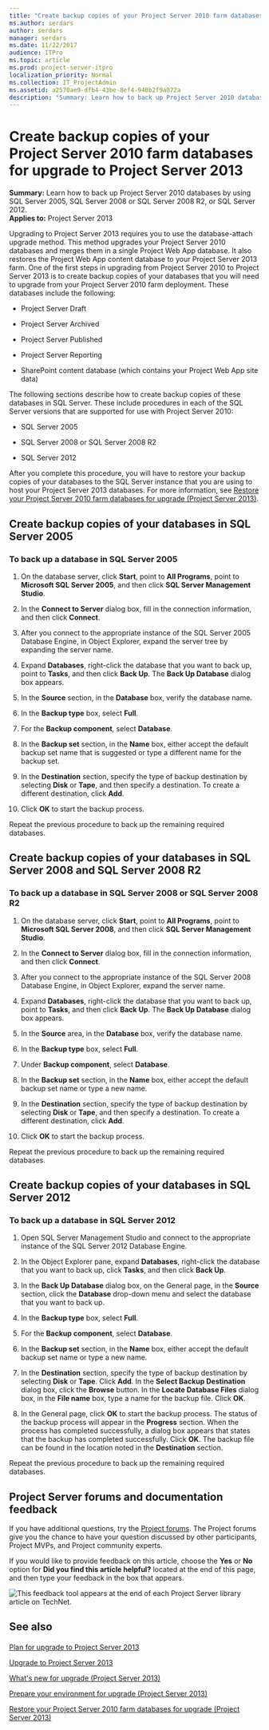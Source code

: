 ```yaml
---
title: "Create backup copies of your Project Server 2010 farm databases for upgrade to Project Server 2013"
ms.author: serdars
author: serdars
manager: serdars
ms.date: 11/22/2017
audience: ITPro
ms.topic: article
ms.prod: project-server-itpro
localization_priority: Normal
ms.collection: IT_ProjectAdmin
ms.assetid: a2570ae9-dfb4-43be-8ef4-940b2f9a072a
description: "Summary: Learn how to back up Project Server 2010 databases by using SQL Server 2005, SQL Server 2008 or SQL Server 2008 R2, or SQL Server 2012."
---
```


# Create backup copies of your Project Server 2010 farm databases for upgrade to Project Server 2013
 
 **Summary:** Learn how to back up Project Server 2010 databases by using SQL Server 2005, SQL Server 2008 or SQL Server 2008 R2, or SQL Server 2012.<br/>
**Applies to:** Project Server 2013
  
Upgrading to Project Server 2013 requires you to use the database-attach upgrade method. This method upgrades your Project Server 2010 databases and merges them in a single Project Web App database. It also restores the Project Web App content database to your Project Server 2013 farm. One of the first steps in upgrading from Project Server 2010 to Project Server 2013 is to create backup copies of your databases that you will need to upgrade from your Project Server 2010 farm deployment. These databases include the following:
  
- Project Server Draft
    
- Project Server Archived
    
- Project Server Published
    
- Project Server Reporting
    
- SharePoint content database (which contains your Project Web App site data)
    
The following sections describe how to create backup copies of these databases in SQL Server. These include procedures in each of the SQL Server versions that are supported for use with Project Server 2010:
  
- SQL Server 2005
    
- SQL Server 2008 or SQL Server 2008 R2
    
- SQL Server 2012
    
After you complete this procedure, you will have to restore your backup copies of your databases to the SQL Server instance that you are using to host your Project Server 2013 databases. For more information, see [Restore your Project Server 2010 farm databases for upgrade (Project Server 2013)](./restore-your-project-server-2010-farm-databases-for-upgrade-project-server-2013.md).
  
## Create backup copies of your databases in SQL Server 2005

### To back up a database in SQL Server 2005

1. On the database server, click **Start**, point to **All Programs**, point to **Microsoft SQL Server 2005**, and then click **SQL Server Management Studio**.
    
2. In the **Connect to Server** dialog box, fill in the connection information, and then click **Connect**.
    
3. After you connect to the appropriate instance of the SQL Server 2005 Database Engine, in Object Explorer, expand the server tree by expanding the server name.
    
4. Expand **Databases**, right-click the database that you want to back up, point to **Tasks**, and then click **Back Up**. The **Back Up Database** dialog box appears.
    
5. In the **Source** section, in the **Database** box, verify the database name.
    
6. In the **Backup type** box, select **Full**.
    
7. For the **Backup component**, select **Database**.
    
8. In the **Backup set** section, in the **Name** box, either accept the default backup set name that is suggested or type a different name for the backup set.
    
9. In the **Destination** section, specify the type of backup destination by selecting **Disk** or **Tape**, and then specify a destination. To create a different destination, click **Add**.
    
10. Click **OK** to start the backup process.
    
Repeat the previous procedure to back up the remaining required databases.
  
## Create backup copies of your databases in SQL Server 2008 and SQL Server 2008 R2

### To back up a database in SQL Server 2008 or SQL Server 2008 R2

1. On the database server, click **Start**, point to **All Programs**, point to **Microsoft SQL Server 2008**, and then click **SQL Server Management Studio**.
    
2. In the **Connect to Server** dialog box, fill in the connection information, and then click **Connect**.
    
3. After you connect to the appropriate instance of the SQL Server 2008 Database Engine, in Object Explorer, expand the server name.
    
4. Expand **Databases**, right-click the database that you want to back up, point to **Tasks**, and then click **Back Up**. The **Back Up Database** dialog box appears.
    
5. In the **Source** area, in the **Database** box, verify the database name.
    
6. In the **Backup type** box, select **Full**.
    
7. Under **Backup component**, select **Database**.
    
8. In the **Backup set** section, in the **Name** box, either accept the default backup set name or type a new name.
    
9. In the **Destination** section, specify the type of backup destination by selecting **Disk** or **Tape**, and then specify a destination. To create a different destination, click **Add**.
    
10. Click **OK** to start the backup process.
    
Repeat the previous procedure to back up the remaining required databases.
  
## Create backup copies of your databases in SQL Server 2012

### To back up a database in SQL Server 2012

1. Open SQL Server Management Studio and connect to the appropriate instance of the SQL Server 2012 Database Engine.
    
2. In the Object Explorer pane, expand **Databases**, right-click the database that you want to back up, click **Tasks**, and then click **Back Up**.
    
3. In the **Back Up Database** dialog box, on the General page, in the **Source** section, click the **Database** drop-down menu and select the database that you want to back up.
    
4. In the **Backup type** box, select **Full**.
    
5. For the **Backup component**, select **Database**.
    
6. In the **Backup set** section, in the **Name** box, either accept the default backup set name or type a new name.
    
7. In the **Destination** section, specify the type of backup destination by selecting **Disk** or **Tape**. Click **Add**. In the **Select Backup Destination** dialog box, click the **Browse** button. In the **Locate Database Files** dialog box, in the **File name** box, type a name for the backup file. Click **OK**. 
    
8. In the General page, click **OK** to start the backup process. The status of the backup process will appear in the **Progress** section. When the process has completed successfully, a dialog box appears that states that the backup has completed successfully. Click **OK**. The backup file can be found in the location noted in the **Destination** section.
    
Repeat the previous procedure to back up the remaining required databases.
  
## Project Server forums and documentation feedback

If you have additional questions, try the [Project forums](https://social.technet.microsoft.com/Forums/en-US/category/project). The Project forums give you the chance to have your question discussed by other participants, Project MVPs, and Project community experts.
  
If you would like to provide feedback on this article, choose the **Yes** or **No** option for **Did you find this article helpful?** located at the end of this page, and then type your feedback in the box that appears.
  
![This feedback tool appears at the end of each Project Server library article on TechNet.](images/technetFeedbackBox.png)
  
## See also

#### 

[Plan for upgrade to Project Server 2013](plan-for-upgrade-to-project-server-2013.md)
  
[Upgrade to Project Server 2013](upgrade-to-project-server-2013.md)

[What's new for upgrade (Project Server 2013)](./what-s-new-in-project-server-2013-upgrade.md)
  
[Prepare your environment for upgrade (Project Server 2013)](./prepare-your-environment-for-an-upgrade-to-project-server-2013.md)
  
[Restore your Project Server 2010 farm databases for upgrade (Project Server 2013)](./restore-your-project-server-2010-farm-databases-for-upgrade-project-server-2013.md)